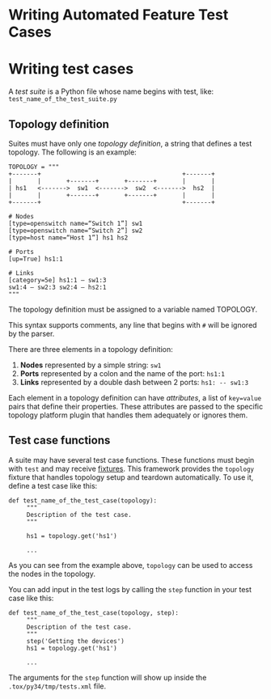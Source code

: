 Writing Automated Feature Test Cases
=================

Writing test cases
==================

A *test suite* is a Python file whose name begins with test, like:
`test_name_of_the_test_suite.py`

Topology definition
-------------------

Suites must have only one *topology definition*, a string that defines a
test topology. The following is an example:

    TOPOLOGY = """ 
    +-------+                                       +-------+ 
    |       |       +-------+       +-------+       |       | 
    | hs1   <------->  sw1  <------->  sw2  <------->  hs2  | 
    |       |       +-------+       +-------+       |       |
    +-------+                                       +-------+
    
    # Nodes 
    [type=openswitch name=“Switch 1”] sw1 
    [type=openswitch name=“Switch 2”] sw2 
    [type=host name=“Host 1”] hs1 hs2
    
    # Ports 
    [up=True] hs1:1
    
    # Links 
    [category=5e] hs1:1 – sw1:3 
    sw1:4 – sw2:3 sw2:4 – hs2:1 
    """

The topology definition must be assigned to a variable named TOPOLOGY.

This syntax supports comments, any line that begins with `#` will be
ignored by the parser.

There are three elements in a topology definition:

1.  **Nodes** represented by a simple string: `sw1`
2.  **Ports** represented by a colon and the name of the port: `hs1:1`
3.  **Links** represented by a double dash between 2 ports:
    `hs1: -- sw1:3`

Each element in a topology definition can have *attributes*, a list of
`key=value` pairs that define their properties. These attributes are
passed to the specific topology platform plugin that handles them
adequately or ignores them.

Test case functions
-------------------

A suite may have several test case functions. These functions must begin
with `test` and may receive [fixtures]. This framework provides the
`topology` fixture that handles topology setup and teardown
automatically. To use it, define a test case like this:

    def test_name_of_the_test_case(topology):
         """
         Description of the test case.
         """

         hs1 = topology.get('hs1')

         ...

As you can see from the example above, `topology` can be used to access
the nodes in the topology.

You can add input in the test logs by calling the `step` function in
your test case like this:

    def test_name_of_the_test_case(topology, step):
         """
         Description of the test case.
         """
         step('Getting the devices')
         hs1 = topology.get('hs1')

         ...

The arguments for the `step` function will show up inside the
`.tox/py34/tmp/tests.xml` file.

  [fixtures]: https://pytest.org/latest/fixture.html?highlight=fixtures